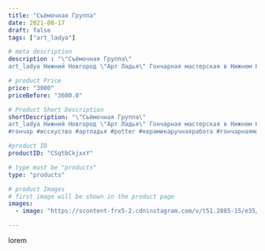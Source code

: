 ```yaml
---
title: "Съёмочная Группа"
date: 2021-08-17
draft: false
tags: ["art_ladya"]

# meta description
description : "\"Съёмочная Группа\" 
art_ladya Нижний Новгород \"Арт Ладья\" Гончарная мастерская в Нижнем Новгороде. Изготовление керамики и мастер//-классы по обучению. http"

# product Price
price: "3000"
priceBefore: "3600.0"

# Product Short Description
shortDescription: "\"Съёмочная Группа\" 
art_ladya Нижний Новгород \"Арт Ладья\" Гончарная мастерская в Нижнем Новгороде. Изготовление керамики и мастер//-классы по обучению. https://vk.com/art_ladya art_ladya@mail.ru art//-ladya.Livemaster.ru
#гончар #исскуство #артладья #potter #керамикаручнаяработа #гончарнаямастерская #керамиканазаказ #handmade #ведьмак #керамика #эксклюзивнаякерамика #dishes #травы #ceramicar #иванкупала #claygoods #medieval #ceramic #магия #artladya #нижнийновгород #ceramicart #фильм #съёмкифильма #гончаноедело  #clay #авторскаякерамика"

#product ID
productID: "CSqtbCkjxxY"

# type must be "products"
type: "products"

# product Images
# first image will be shown in the product page
images:
  - image: "https://scontent-frx5-2.cdninstagram.com/v/t51.2885-15/e35/239370479_540566100524181_3729095930686939039_n.jpg?_nc_ht=scontent-frx5-2.cdninstagram.com&_nc_cat=109&_nc_ohc=G2_1MTJzVlsAX87l25c&edm=APU89FABAAAA&ccb=7-4&oh=beed2b8c8f93d9772d33f18c179aab49&oe=612BF973&_nc_sid=86f79a&ig_cache_key=MjY0MjEyMzkwMTY4NTkzMTA5Ng%3D%3D.2-ccb7-4"

---
```

lorem
